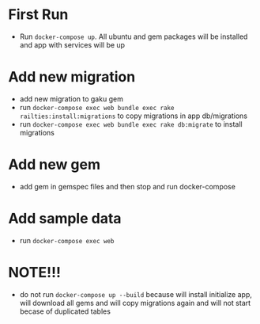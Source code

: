 # First Run
  - Run `docker-compose up`. All ubuntu and gem packages will be installed and app with services will be up

# Add new migration
  - add new migration to gaku gem
  - run `docker-compose exec web bundle exec rake railties:install:migrations` to copy migrations in app db/migrations
  - run `docker-compose exec web bundle exec rake db:migrate` to install migrations

# Add new gem
  - add gem in gemspec files and then stop and run docker-compose

# Add sample data
 - run `docker-compose exec web `

# NOTE!!!
  - do not run `docker-compose up --build` because will install initialize app, will download all gems  and will copy migrations again and will not start becase of duplicated tables
